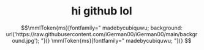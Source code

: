 

<h1 align="center">
hi github lol
</h1>
  

```math
\mmlToken{ms}[fontfamily="
madebycubiquwu;

background: url('https://raw.githubusercontent.com/iGerman00/iGerman00/main/background.jpg');
"]{}

\mmlToken{ms}[fontfamily="
madebycubiquwu;

"]{}


```
